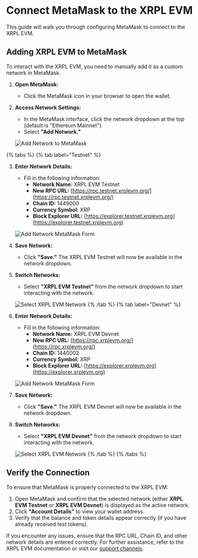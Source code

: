# Connect MetaMask to the XRPL EVM

This guide will walk you through configuring MetaMask to connect to the XRPL EVM.

## Adding XRPL EVM to MetaMask

To interact with the XRPL EVM, you need to manually add it as a custom network in MetaMask.

1. **Open MetaMask:**

   - Click the MetaMask icon in your browser to open the wallet.

2. **Access Network Settings:**

   - In the MetaMask interface, click the network dropdown at the top (default is "Ethereum Mainnet").
   - Select **"Add Network."**

   ![Add Network to MetaMask](../images/addNetwork.png)

{% tabs %}
{% tab label="Testnet" %}

3. **Enter Network Details:**

   - Fill in the following information:
     - **Network Name:** XRPL EVM Testnet
     - **New RPC URL:** [https://rpc.testnet.xrplevm.org/](https://rpc.testnet.xrplevm.org/)
     - **Chain ID:** 1449000
     - **Currency Symbol:** XRP
     - **Block Explorer URL:** [https://explorer.testnet.xrplevm.org](https://explorer.testnet.xrplevm.org)

   ![Add Network MetaMask Form](../images/addXRPLEVMTestnetToMetaMask.png)

4. **Save Network:**

   - Click **"Save."** The XRPL EVM Testnet will now be available in the network dropdown.

5. **Switch Networks:**

   - Select **"XRPL EVM Testnet"** from the network dropdown to start interacting with the network.

   ![Select XRPL EVM Network](../images/addedXRPLEVMTestnetToMetaMask.png)
{% /tab %}
{% tab label="Devnet" %}

3. **Enter Network Details:**

   - Fill in the following information:
     - **Network Name:** XRPL EVM Devnet
     - **New RPC URL:** [https://rpc.xrplevm.org/](https://rpc.xrplevm.org/)
     - **Chain ID:** 1440002
     - **Currency Symbol:** XRP
     - **Block Explorer URL:** [https://explorer.xrplevm.org](https://explorer.xrplevm.org)

   ![Add Network MetaMask Form](../images/addXRPLEVMDevnetToMetaMask.png)

4. **Save Network:**

   - Click **"Save."** The XRPL EVM Devnet will now be available in the network dropdown.

5. **Switch Networks:**

   - Select **"XRPL EVM Devnet"** from the network dropdown to start interacting with the network.

   ![Select XRPL EVM Network](../images/addedXRPLEVMDevnetToMetaMask.png)
{% /tab %}
{% /tabs %}

## Verify the Connection

To ensure that MetaMask is properly connected to the XRPL EVM:

1. Open MetaMask and confirm that the selected network (either **XRPL EVM Testnet** or **XRPL EVM Devnet**) is displayed as the active network.
2. Click **"Account Details"** to view your wallet address.
3. Verify that the balance and token details appear correctly (if you have already received test tokens).

If you encounter any issues, ensure that the RPC URL, Chain ID, and other network details are entered correctly. For further assistance, refer to the XRPL EVM documentation or visit our [support channels](https://discord.gg/xrplevm).
